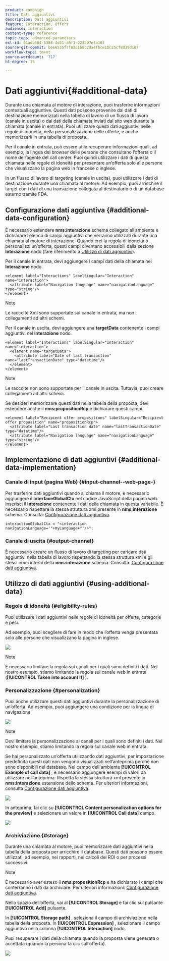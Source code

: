 ```yaml
---
product: campaign
title: Dati aggiuntivi
description: Dati aggiuntivi
feature: Interaction, Offers
audience: interaction
content-type: reference
topic-tags: advanced-parameters
exl-id: 01adb584-5308-4d41-a6f1-223a97efa10f
source-git-commit: b666535f7f82d1b8c2da4fbce1bc25cf8d39d187
workflow-type: tm+mt
source-wordcount: '717'
ht-degree: 1%

---
```


# Dati aggiuntivi{#additional-data}



Durante una chiamata al motore di interazione, puoi trasferire informazioni contestuali aggiuntive. Questi dati possono provenire dai dati di destinazione memorizzati nella tabella di lavoro di un flusso di lavoro (canale in uscita) o dai dati della chiamata inviati dal sito web durante la chiamata (canale in entrata). Puoi utilizzare questi dati aggiuntivi nelle regole di idoneità, nella personalizzazione delle offerte, e anche memorizzarli in una tabella di proposta.

Per il canale in entrata, può essere utile recuperare informazioni quali, ad esempio, la lingua del browser delle persone che consultano l’offerta o il nome dell’agente del call center. Puoi quindi utilizzare i dati di questa chiamata nelle regole di idoneità per presentare un’offerta solo alle persone che visualizzano la pagina web in francese o inglese.

In un flusso di lavoro di targeting (canale in uscita), puoi utilizzare i dati di destinazione durante una chiamata al motore. Ad esempio, puoi arricchire il target con i dati di una transazione collegata al destinatario o di un database esterno tramite FDA.

## Configurazione dati aggiuntiva {#additional-data-configuration}

È necessario estendere **nms:interazione** schema collegato all’ambiente e dichiarare l’elenco di campi aggiuntivi che verranno utilizzati durante una chiamata al motore di interazione. Quando crei la regola di idoneità o personalizzi un’offerta, questi campi diventano accessibili dalla sezione **Interazione** nodo (fare riferimento a [Utilizzo di dati aggiuntivi](#using-additional-data)).

Per il canale in entrata, devi aggiungere i campi dati della chiamata nel **Interazione** nodo.

```
<element label="Interactions" labelSingular="Interaction" name="interaction">
  <attribute label="Navigation language" name="navigationLanguage" type="string"/>
</element>
```

>[!NOTE]
>
>Le raccolte Xml sono supportate sul canale in entrata, ma non i collegamenti ad altri schemi.

Per il canale in uscita, devi aggiungere una **targetData** contenente i campi aggiuntivi nel **Interazione** nodo.

```
<element label="Interactions" labelSingular="Interaction" name="interaction">
  <element name="targetData">
    <attribute label="Date of last transaction" name="lastTransactionDate" type="datetime"/>
  </element>
</element>
```

>[!NOTE]
>
>Le raccolte non sono supportate per il canale in uscita. Tuttavia, puoi creare collegamenti ad altri schemi.

Se desideri memorizzare questi dati nella tabella della proposta, devi estendere anche il **nms:propositionRcp** e dichiarare questi campi.

```
<element label="Recipient offer propositions" labelSingular="Recipient offer proposition" name="propositionRcp">
  <attribute label="Last transaction date" name="lastTransactionDate" type="datetime"/>
  <attribute label="Navigation language" name="navigationLanguage" type="string"/>
</element>
```

## Implementazione di dati aggiuntivi {#additional-data-implementation}

### Canale di input (pagina Web) {#input-channel--web-page-}

Per trasferire dati aggiuntivi quando si chiama il motore, è necessario aggiungere il **interfaceGlobalCtx** nel codice JavaScript della pagina web. Inserisci il **Interazione** contenente i dati della chiamata in questa variabile. È necessario rispettare la stessa struttura xml presente in **nms:interazione** schema. Consulta: [Configurazione dati aggiuntiva](#additional-data-configuration).

```
interactionGlobalCtx = "<interaction navigationLanguage='"+myLanguage+"'/>";
```

### Canale di uscita {#output-channel}

È necessario creare un flusso di lavoro di targeting per caricare dati aggiuntivi nella tabella di lavoro rispettando la stessa struttura xml e gli stessi nomi interni della **nms:interazione** schema. Consulta: [Configurazione dati aggiuntiva](#additional-data-configuration).

## Utilizzo di dati aggiuntivi {#using-additional-data}

### Regole di idoneità {#eligibility-rules}

Puoi utilizzare i dati aggiuntivi nelle regole di idoneità per offerte, categorie e pesi.

Ad esempio, puoi scegliere di fare in modo che l’offerta venga presentata solo alle persone che visualizzano la pagina in inglese.

![](assets/ita_calldata_query.png)

>[!NOTE]
>
>È necessario limitare la regola sui canali per i quali sono definiti i dati. Nel nostro esempio, stiamo limitando la regola sul canale web in entrata (**[!UICONTROL Taken into account if]** ).

### Personalizzazione {#personalization}

Puoi anche utilizzare questi dati aggiuntivi durante la personalizzazione di un’offerta. Ad esempio, puoi aggiungere una condizione per la lingua di navigazione

![](assets/ita_calldata_perso.png)

>[!NOTE]
>
>Devi limitare la personalizzazione ai canali per i quali sono definiti i dati. Nel nostro esempio, stiamo limitando la regola sul canale web in entrata.

Se hai personalizzato un’offerta utilizzando dati aggiuntivi, per impostazione predefinita questi dati non vengono visualizzati nell’anteprima perché non sono disponibili nel database. Nel campo dell&#39;ambiente **[!UICONTROL Example of call data]** , è necessario aggiungere esempi di valori da utilizzare nell’anteprima. Rispetta la stessa struttura xml presente in **nms:interazione** estensione dello schema. Per ulteriori informazioni, consulta [Configurazione dati aggiuntiva](#additional-data-configuration).

![](assets/ita_calldata_preview.png)

In anteprima, fai clic su **[!UICONTROL Content personalization options for the preview]** e selezionare un valore in **[!UICONTROL Call data]** campo.

![](assets/ita_calldata_preview2.png)

### Archiviazione {#storage}

Durante una chiamata al motore, puoi memorizzare dati aggiuntivi nella tabella della proposta per arricchire il database. Questi dati possono essere utilizzati, ad esempio, nei rapporti, nei calcoli del ROI o per processi successivi.

>[!NOTE]
>
>È necessario aver esteso il **nms:propositionRcp** e ha dichiarato i campi che conterranno i dati da archiviare. Per ulteriori informazioni: [Configurazione dati aggiuntiva](#additional-data-configuration).

Nello spazio dell’offerta, vai al **[!UICONTROL Storage]** e fai clic sul pulsante **[!UICONTROL Add]** pulsante.

In **[!UICONTROL Storage path]** , seleziona il campo di archiviazione nella tabella della proposta. In **[!UICONTROL Expression]** , selezionare il campo aggiuntivo nella colonna **[!UICONTROL Interaction]** nodo.

Puoi recuperare i dati della chiamata quando la proposta viene generata o accettata (quando la persona fa clic sull’offerta).

![](assets/ita_calldata_storage.png)
